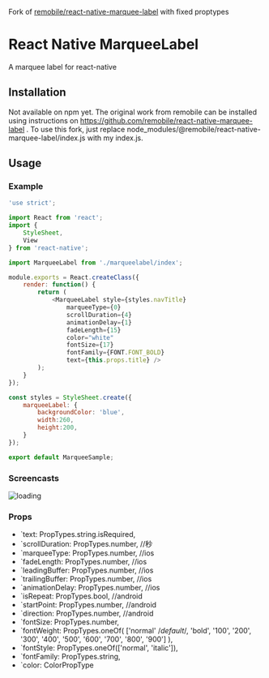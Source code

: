 Fork of [remobile/react-native-marquee-label](https://github.com/remobile/react-native-marquee-label) with fixed proptypes

# React Native MarqueeLabel
A marquee label for react-native

## Installation
Not available on npm yet. The original work from remobile can be installed using instructions on https://github.com/remobile/react-native-marquee-label . To use this fork, just replace node_modules/@remobile/react-native-marquee-label/index.js with my index.js.

## Usage

### Example
```js
'use strict';

import React from 'react';
import {
    StyleSheet,
    View
} from 'react-native';

import MarqueeLabel from './marqueelabel/index';

module.exports = React.createClass({
    render: function() {
        return (
            <MarqueeLabel style={styles.navTitle}
                marqueeType={0}
                scrollDuration={4}
                animationDelay={1}
                fadeLength={15}
                color="white"
                fontSize={17}
                fontFamily={FONT.FONT_BOLD}
                text={this.props.title} />
        );
    }
});

const styles = StyleSheet.create({
    marqueeLabel: {
        backgroundColor: 'blue',
        width:260,
        height:200,
    }
});

export default MarqueeSample;
```
### Screencasts

![loading](https://github.com/remobile/react-native-marquee-label/blob/master/screencasts/demo.gif)

### Props
- `text: PropTypes.string.isRequired,
- `scrollDuration: PropTypes.number, //秒
- `marqueeType: PropTypes.number, //ios
- `fadeLength: PropTypes.number, //ios
- `leadingBuffer: PropTypes.number, //ios
- `trailingBuffer: PropTypes.number, //ios
- `animationDelay: PropTypes.number, //ios
- `isRepeat: PropTypes.bool, //android
- `startPoint: PropTypes.number, //android
- `direction: PropTypes.number, //android
- `fontSize: PropTypes.number,
- `fontWeight: PropTypes.oneOf(
    ['normal' /*default*/, 'bold',
      '100', '200', '300', '400', '500', '600', '700', '800', '900']
  ),
- `fontStyle: PropTypes.oneOf(['normal', 'italic']),
- `fontFamily: PropTypes.string,
- `color: ColorPropType
